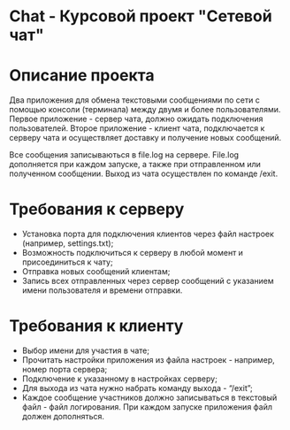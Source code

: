 # Chat - Курсовой проект "Сетевой чат"

# Описание проекта
Два приложения для обмена текстовыми сообщениями по сети с помощью консоли (терминала) между двумя и более пользователями.
Первое приложение - сервер чата, должно ожидать подключения пользователей.
Второе приложение - клиент чата, подключается к серверу чата и осуществляет доставку и получение новых сообщений.

Все сообщения записываються в file.log на сервере. File.log дополняется
при каждом запуске, а также при отправленном или полученном сообщении. Выход из чата осуществлен по команде /exit.

# Требования к серверу
- Установка порта для подключения клиентов через файл настроек (например, settings.txt); 
- Возможность подключиться к серверу в любой момент и присоединиться к чату;
- Отправка новых сообщений клиентам; 
- Запись всех отправленных через сервер сообщений с указанием имени пользователя и времени отправки.

# Требования к клиенту
- Выбор имени для участия в чате; 
- Прочитать настройки приложения из файла настроек - например, номер порта сервера; 
- Подключение к указанному в настройках серверу;
- Для выхода из чата нужно набрать команду выхода - “/exit”; 
- Каждое сообщение участников должно записываться в текстовый файл - файл логирования. При каждом запуске приложения файл должен дополняться.
  
